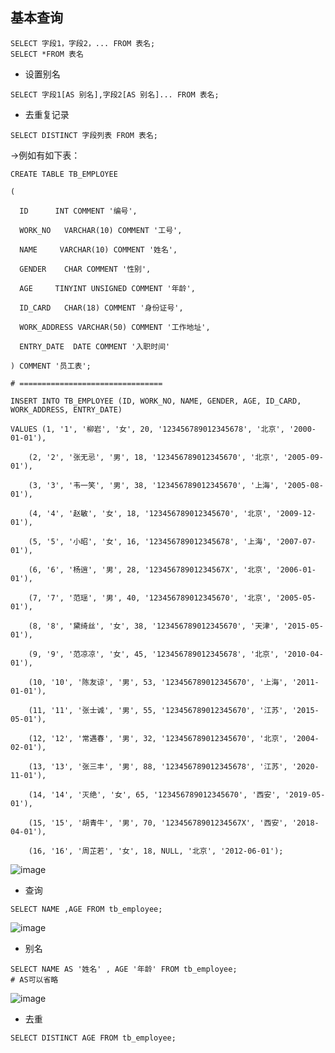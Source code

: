 ## 基本查询
```
SELECT 字段1，字段2，... FROM 表名;
SELECT *FROM 表名
```

* 设置别名
```
SELECT 字段1[AS 别名],字段2[AS 别名]... FROM 表名;
```
* 去重复记录
```
SELECT DISTINCT 字段列表 FROM 表名;
```


->例如有如下表：
```
CREATE TABLE TB_EMPLOYEE

(

  ID      INT COMMENT '编号',

  WORK_NO   VARCHAR(10) COMMENT '工号',

  NAME     VARCHAR(10) COMMENT '姓名',

  GENDER    CHAR COMMENT '性别',

  AGE     TINYINT UNSIGNED COMMENT '年龄',

  ID_CARD   CHAR(18) COMMENT '身份证号',

  WORK_ADDRESS VARCHAR(50) COMMENT '工作地址',

  ENTRY_DATE  DATE COMMENT '入职时间'

) COMMENT '员工表';

# ================================

INSERT INTO TB_EMPLOYEE (ID, WORK_NO, NAME, GENDER, AGE, ID_CARD, WORK_ADDRESS, ENTRY_DATE)

VALUES (1, '1', '柳岩', '女', 20, '123456789012345678', '北京', '2000-01-01'),

    (2, '2', '张无忌', '男', 18, '123456789012345670', '北京', '2005-09-01'),

    (3, '3', '韦一笑', '男', 38, '123456789012345670', '上海', '2005-08-01'),

    (4, '4', '赵敏', '女', 18, '123456789012345670', '北京', '2009-12-01'),

    (5, '5', '小昭', '女', 16, '123456789012345678', '上海', '2007-07-01'),

    (6, '6', '杨逍', '男', 28, '12345678901234567X', '北京', '2006-01-01'),

    (7, '7', '范瑶', '男', 40, '123456789012345670', '北京', '2005-05-01'),

    (8, '8', '黛绮丝', '女', 38, '123456789012345670', '天津', '2015-05-01'),

    (9, '9', '范凉凉', '女', 45, '123456789012345678', '北京', '2010-04-01'),

    (10, '10', '陈友谅', '男', 53, '123456789012345670', '上海', '2011-01-01'),

    (11, '11', '张士诚', '男', 55, '123456789012345670', '江苏', '2015-05-01'),

    (12, '12', '常遇春', '男', 32, '123456789012345670', '北京', '2004-02-01'),

    (13, '13', '张三丰', '男', 88, '123456789012345678', '江苏', '2020-11-01'),

    (14, '14', '灭绝', '女', 65, '123456789012345670', '西安', '2019-05-01'),

    (15, '15', '胡青牛', '男', 70, '12345678901234567X', '西安', '2018-04-01'),

    (16, '16', '周芷若', '女', 18, NULL, '北京', '2012-06-01');
```
![image](https://github.com/user-attachments/assets/3b0f1c3f-95b6-4047-97aa-84bda14321c7)

* 查询
```
SELECT NAME ,AGE FROM tb_employee;
```
![image](https://github.com/user-attachments/assets/7ff08bb4-218c-469a-b776-4b59454883e1)

* 别名
```
SELECT NAME AS '姓名' , AGE '年龄' FROM tb_employee;
# AS可以省略
```
![image](https://github.com/user-attachments/assets/91cf6bdf-09f4-4aef-aa36-27957c1f9291)

* 去重
```
SELECT DISTINCT AGE FROM tb_employee;
```

